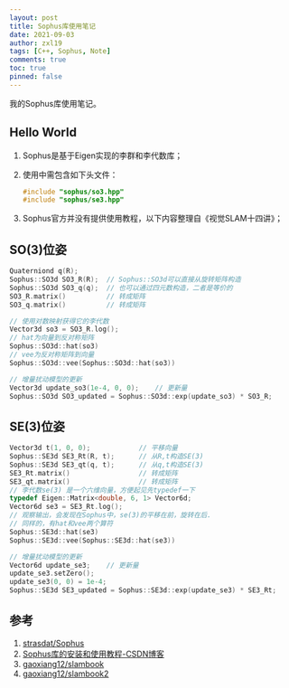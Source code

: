 ```yaml
---
layout: post
title: Sophus库使用笔记
date: 2021-09-03
author: zxl19
tags: [C++, Sophus, Note]
comments: true
toc: true
pinned: false
---
```


我的Sophus库使用笔记。

<!-- more -->

## Hello World

1. Sophus是基于Eigen实现的李群和李代数库；
2. 使用中需包含如下头文件：

    ```cpp
    #include "sophus/so3.hpp"
    #include "sophus/se3.hpp"
    ```

3. Sophus官方并没有提供使用教程，以下内容整理自《视觉SLAM十四讲》；

## SO(3)位姿

```cpp
Quaterniond q(R);
Sophus::SO3d SO3_R(R);  // Sophus::SO3d可以直接从旋转矩阵构造
Sophus::SO3d SO3_q(q);  // 也可以通过四元数构造，二者是等价的
SO3_R.matrix()          // 转成矩阵
SO3_q.matrix()          // 转成矩阵

// 使用对数映射获得它的李代数
Vector3d so3 = SO3_R.log();
// hat为向量到反对称矩阵
Sophus::SO3d::hat(so3)
// vee为反对称矩阵到向量
Sophus::SO3d::vee(Sophus::SO3d::hat(so3))

// 增量扰动模型的更新
Vector3d update_so3(1e-4, 0, 0);    // 更新量
Sophus::SO3d SO3_updated = Sophus::SO3d::exp(update_so3) * SO3_R;
```

## SE(3)位姿

```cpp
Vector3d t(1, 0, 0);            // 平移向量
Sophus::SE3d SE3_Rt(R, t);      // 从R,t构造SE(3)
Sophus::SE3d SE3_qt(q, t);      // 从q,t构造SE(3)
SE3_Rt.matrix()                 // 转成矩阵
SE3_qt.matrix()                 // 转成矩阵
// 李代数se(3) 是一个六维向量，方便起见先typedef一下
typedef Eigen::Matrix<double, 6, 1> Vector6d;
Vector6d se3 = SE3_Rt.log();
// 观察输出，会发现在Sophus中，se(3)的平移在前，旋转在后.
// 同样的，有hat和vee两个算符
Sophus::SE3d::hat(se3)
Sophus::SE3d::vee(Sophus::SE3d::hat(se3))

// 增量扰动模型的更新
Vector6d update_se3;    // 更新量
update_se3.setZero();
update_se3(0, 0) = 1e-4;
Sophus::SE3d SE3_updated = Sophus::SE3d::exp(update_se3) * SE3_Rt;
```

## 参考

1. [strasdat/Sophus](https://github.com/strasdat/Sophus)
2. [Sophus库的安装和使用教程-CSDN博客](https://blog.csdn.net/u011092188/article/details/77833022)
3. [gaoxiang12/slambook](https://github.com/gaoxiang12/slambook)
4. [gaoxiang12/slambook2](https://github.com/gaoxiang12/slambook2)
